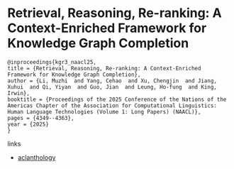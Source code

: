 # Retrieval, Reasoning, Re-ranking: A Context-Enriched Framework for Knowledge Graph Completion

```
@inproceedings{kgr3_naacl25,
title = {Retrieval, Reasoning, Re-ranking: A Context-Enriched Framework for Knowledge Graph Completion},
author = {Li, Muzhi  and Yang, Cehao  and Xu, Chengjin  and Jiang, Xuhui  and Qi, Yiyan  and Guo, Jian  and Leung, Ho-fung  and King, Irwin},
booktitle = {Proceedings of the 2025 Conference of the Nations of the Americas Chapter of the Association for Computational Linguistics: Human Language Technologies (Volume 1: Long Papers) (NAACL)},
pages = {4349--4363},
year = {2025}
}
```

links
- [aclanthology](https://aclanthology.org/2025.naacl-long.221/)
